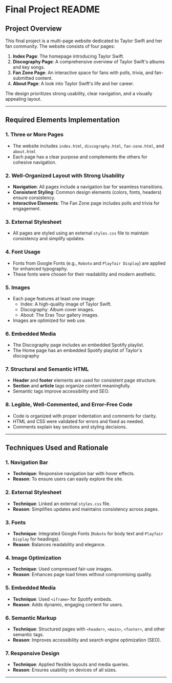 # Final Project README

## Project Overview
This final project is a multi-page website dedicated to Taylor Swift and her fan community. The website consists of four pages:

1. **Index Page**: The homepage introducing Taylor Swift.
2. **Discography Page**: A comprehensive overview of Taylor Swift's albums and key songs.
3. **Fan Zone Page**: An interactive space for fans with polls, trivia, and fan-submitted content.
4. **About Page**: A look into Taylor Swift's life and her career.

The design prioritizes strong usability, clear navigation, and a visually appealing layout.

---

## Required Elements Implementation

### 1. **Three or More Pages**
- The website includes `index.html`, `discography.html`, `fan-zone.html`, and `about.html`
- Each page has a clear purpose and complements the others for cohesive navigation.

### 2. **Well-Organized Layout with Strong Usability**
- **Navigation**: All pages include a navigation bar for seamless transitions.
- **Consistent Styling**: Common design elements (colors, fonts, headers) ensure consistency.
- **Interactive Elements**: The Fan Zone page includes polls and trivia for engagement.

### 3. **External Stylesheet**
- All pages are styled using an external `styles.css` file to maintain consistency and simplify updates.

### 4. **Font Usage**
- Fonts from Google Fonts (e.g., `Roboto` and `Playfair Display`) are applied for enhanced typography.
- These fonts were chosen for their readability and modern aesthetic.

### 5. **Images**
- Each page features at least one image:
  - Index: A high-quality image of Taylor Swift.
  - Discography: Album cover images.
  - About: The Eras Tour gallery images.
- Images are optimized for web use.

### 6. **Embedded Media**
- The Discography page includes an embedded Spotify playlist.
- The Home page has an embedded Spotify playlist of Taylor's discography

### 7. **Structural and Semantic HTML**
- **Header** and **footer** elements are used for consistent page structure.
- **Section** and **article** tags organize content meaningfully.
- Semantic tags improve accessibility and SEO.

### 8. **Legible, Well-Commented, and Error-Free Code**
- Code is organized with proper indentation and comments for clarity.
- HTML and CSS were validated for errors and fixed as needed.
- Comments explain key sections and styling decisions.

---

## Techniques Used and Rationale

### 1. Navigation Bar
- **Technique**: Responsive navigation bar with hover effects.
- **Reason**: To ensure users can easily explore the site.

### 2. External Stylesheet
- **Technique**: Linked an external `styles.css` file.
- **Reason**: Simplifies updates and maintains consistency across pages.

### 3. Fonts
- **Technique**: Integrated Google Fonts (`Roboto` for body text and `Playfair Display` for headings).
- **Reason**: Balances readability and elegance.

### 4. Image Optimization
- **Technique**: Used compressed fair-use images.
- **Reason**: Enhances page load times without compromising quality.

### 5. Embedded Media
- **Technique**: Used `<iframe>` for Spotify embeds.
- **Reason**: Adds dynamic, engaging content for users.

### 6. Semantic Markup
- **Technique**: Structured pages with `<header>`, `<main>`, `<footer>`, and other semantic tags.
- **Reason**: Improves accessibility and search engine optimization (SEO).

### 7. Responsive Design
- **Technique**: Applied flexible layouts and media queries.
- **Reason**: Ensures usability on devices of all sizes.

---

